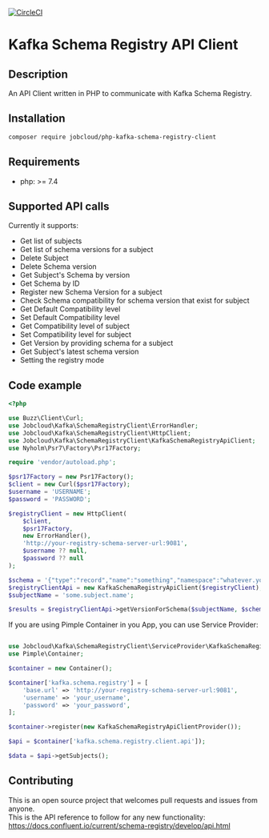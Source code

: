 [![CircleCI](https://circleci.com/gh/jobcloud/php-kafka-schema-registry-client/tree/main.svg?style=svg)](https://circleci.com/gh/jobcloud/php-kafka-schema-registry-client/tree/main)

# Kafka Schema Registry API Client

## Description
An API Client written in PHP to communicate with Kafka Schema Registry.

## Installation
```bash
composer require jobcloud/php-kafka-schema-registry-client
```

## Requirements
- php: >= 7.4

## Supported API calls
Currently it supports:

* Get list of subjects
* Get list of schema versions for a subject
* Delete Subject
* Delete Schema version
* Get Subject's Schema by version
* Get Schema by ID 
* Register new Schema Version for a subject
* Check Schema compatibility for schema version that exist for subject
* Get Default Compatibility level
* Set Default Compatibility level
* Get Compatibility level of subject
* Set Compatibility level for subject
* Get Version by providing schema for a subject
* Get Subject's latest schema version
* Setting the registry mode

## Code example

```php
<?php

use Buzz\Client\Curl;
use Jobcloud\Kafka\SchemaRegistryClient\ErrorHandler;
use Jobcloud\Kafka\SchemaRegistryClient\HttpClient;
use Jobcloud\Kafka\SchemaRegistryClient\KafkaSchemaRegistryApiClient;
use Nyholm\Psr7\Factory\Psr17Factory;

require 'vendor/autoload.php';

$psr17Factory = new Psr17Factory();
$client = new Curl($psr17Factory);
$username = 'USERNAME';
$password = 'PASSWORD';

$registryClient = new HttpClient(
    $client,
    $psr17Factory,
    new ErrorHandler(),
    'http://your-registry-schema-server-url:9081',
    $username ?? null,
    $password ?? null
);

$schema = '{"type":"record","name":"something","namespace":"whatever.you.want","fields":[{"name":"id","type":"string"}]}';
$registryClientApi = new KafkaSchemaRegistryApiClient($registryClient);
$subjectName = 'some.subject.name';

$results = $registryClientApi->getVersionForSchema($subjectName, $schema);
```

If you are using Pimple Container in you App, you can use Service Provider:
```php

use Jobcloud\Kafka\SchemaRegistryClient\ServiceProvider\KafkaSchemaRegistryApiClientProvider;
use Pimple\Container;

$container = new Container();

$container['kafka.schema.registry'] = [
    'base.url' => 'http://your-registry-schema-server-url:9081',
    'username' => 'your_username',
    'password' => 'your_password',
];

$container->register(new KafkaSchemaRegistryApiClientProvider());

$api = $container['kafka.schema.registry.client.api']);

$data = $api->getSubjects();
```

## Contributing
This is an open source project that welcomes pull requests and issues from anyone.  
This is the API reference to follow for any new functionality: 
https://docs.confluent.io/current/schema-registry/develop/api.html
